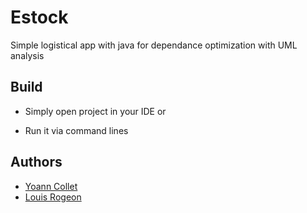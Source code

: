 # Estock
Simple logistical app with java for dependance optimization with UML analysis

## Build
* Simply open project in your IDE
or

* Run it via command lines

## Authors
* [Yoann Collet](https://github.com/YoannCollet)
* [Louis Rogeon](https://github.com/louis-rogeon)
